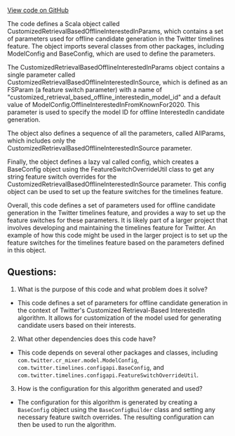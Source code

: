 [View code on GitHub](https://github.com/misbahsy/the-algorithm/cr-mixer/server/src/main/scala/com/twitter/cr_mixer/param/CustomizedRetrievalBasedOfflineInterestedInParams.scala)

The code defines a Scala object called CustomizedRetrievalBasedOfflineInterestedInParams, which contains a set of parameters used for offline candidate generation in the Twitter timelines feature. The object imports several classes from other packages, including ModelConfig and BaseConfig, which are used to define the parameters.

The CustomizedRetrievalBasedOfflineInterestedInParams object contains a single parameter called CustomizedRetrievalBasedOfflineInterestedInSource, which is defined as an FSParam (a feature switch parameter) with a name of "customized_retrieval_based_offline_interestedin_model_id" and a default value of ModelConfig.OfflineInterestedInFromKnownFor2020. This parameter is used to specify the model ID for offline InterestedIn candidate generation.

The object also defines a sequence of all the parameters, called AllParams, which includes only the CustomizedRetrievalBasedOfflineInterestedInSource parameter.

Finally, the object defines a lazy val called config, which creates a BaseConfig object using the FeatureSwitchOverrideUtil class to get any string feature switch overrides for the CustomizedRetrievalBasedOfflineInterestedInSource parameter. This config object can be used to set up the feature switches for the timelines feature.

Overall, this code defines a set of parameters used for offline candidate generation in the Twitter timelines feature, and provides a way to set up the feature switches for these parameters. It is likely part of a larger project that involves developing and maintaining the timelines feature for Twitter. An example of how this code might be used in the larger project is to set up the feature switches for the timelines feature based on the parameters defined in this object.
## Questions: 
 1. What is the purpose of this code and what problem does it solve?
- This code defines a set of parameters for offline candidate generation in the context of Twitter's Customized Retrieval-Based InterestedIn algorithm. It allows for customization of the model used for generating candidate users based on their interests.

2. What other dependencies does this code have?
- This code depends on several other packages and classes, including `com.twitter.cr_mixer.model.ModelConfig`, `com.twitter.timelines.configapi.BaseConfig`, and `com.twitter.timelines.configapi.FeatureSwitchOverrideUtil`.

3. How is the configuration for this algorithm generated and used?
- The configuration for this algorithm is generated by creating a `BaseConfig` object using the `BaseConfigBuilder` class and setting any necessary feature switch overrides. The resulting configuration can then be used to run the algorithm.